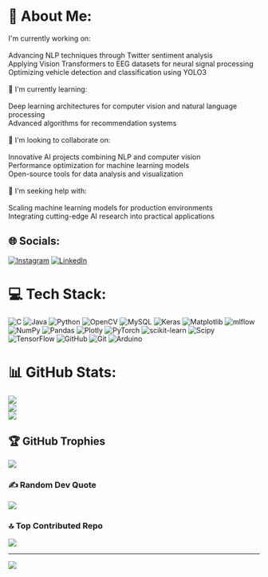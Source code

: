 # 💫 About Me:
I'm currently working on:<br><br>Advancing NLP techniques through Twitter sentiment analysis<br>Applying Vision Transformers to EEG datasets for neural signal processing<br>Optimizing vehicle detection and classification using YOLO3<br><br>🌱 I'm currently learning:<br><br>Deep learning architectures for computer vision and natural language processing<br>Advanced algorithms for recommendation systems<br><br>👯 I'm looking to collaborate on:<br><br>Innovative AI projects combining NLP and computer vision<br>Performance optimization for machine learning models<br>Open-source tools for data analysis and visualization<br><br>🤔 I'm seeking help with:<br><br>Scaling machine learning models for production environments<br>Integrating cutting-edge AI research into practical applications


## 🌐 Socials:
[![Instagram](https://img.shields.io/badge/Instagram-%23E4405F.svg?logo=Instagram&logoColor=white)](https://instagram.com/ajinkya21_) [![LinkedIn](https://img.shields.io/badge/LinkedIn-%230077B5.svg?logo=linkedin&logoColor=white)](https://www.linkedin.com/in/ajinkya-yawalkar-8b1490233/) 

# 💻 Tech Stack:
![C](https://img.shields.io/badge/c-%2300599C.svg?style=for-the-badge&logo=c&logoColor=white) ![Java](https://img.shields.io/badge/java-%23ED8B00.svg?style=for-the-badge&logo=openjdk&logoColor=white) ![Python](https://img.shields.io/badge/python-3670A0?style=for-the-badge&logo=python&logoColor=ffdd54) ![OpenCV](https://img.shields.io/badge/opencv-%23white.svg?style=for-the-badge&logo=opencv&logoColor=white) ![MySQL](https://img.shields.io/badge/mysql-4479A1.svg?style=for-the-badge&logo=mysql&logoColor=white) ![Keras](https://img.shields.io/badge/Keras-%23D00000.svg?style=for-the-badge&logo=Keras&logoColor=white) ![Matplotlib](https://img.shields.io/badge/Matplotlib-%23ffffff.svg?style=for-the-badge&logo=Matplotlib&logoColor=black) ![mlflow](https://img.shields.io/badge/mlflow-%23d9ead3.svg?style=for-the-badge&logo=numpy&logoColor=blue) ![NumPy](https://img.shields.io/badge/numpy-%23013243.svg?style=for-the-badge&logo=numpy&logoColor=white) ![Pandas](https://img.shields.io/badge/pandas-%23150458.svg?style=for-the-badge&logo=pandas&logoColor=white) ![Plotly](https://img.shields.io/badge/Plotly-%233F4F75.svg?style=for-the-badge&logo=plotly&logoColor=white) ![PyTorch](https://img.shields.io/badge/PyTorch-%23EE4C2C.svg?style=for-the-badge&logo=PyTorch&logoColor=white) ![scikit-learn](https://img.shields.io/badge/scikit--learn-%23F7931E.svg?style=for-the-badge&logo=scikit-learn&logoColor=white) ![Scipy](https://img.shields.io/badge/SciPy-%230C55A5.svg?style=for-the-badge&logo=scipy&logoColor=%white) ![TensorFlow](https://img.shields.io/badge/TensorFlow-%23FF6F00.svg?style=for-the-badge&logo=TensorFlow&logoColor=white) ![GitHub](https://img.shields.io/badge/github-%23121011.svg?style=for-the-badge&logo=github&logoColor=white) ![Git](https://img.shields.io/badge/git-%23F05033.svg?style=for-the-badge&logo=git&logoColor=white) ![Arduino](https://img.shields.io/badge/-Arduino-00979D?style=for-the-badge&logo=Arduino&logoColor=white)
# 📊 GitHub Stats:
![](https://github-readme-stats.vercel.app/api?username=AjinkyaGY21&theme=transparent&hide_border=false&include_all_commits=true&count_private=true)<br/>
![](https://github-readme-streak-stats.herokuapp.com/?user=AjinkyaGY21&theme=transparent&hide_border=false)<br/>
![](https://github-readme-stats.vercel.app/api/top-langs/?username=AjinkyaGY21&theme=transparent&hide_border=false&include_all_commits=true&count_private=true&layout=compact)

## 🏆 GitHub Trophies
![](https://github-profile-trophy.vercel.app/?username=AjinkyaGY21&theme=radical&no-frame=false&no-bg=false&margin-w=4)

### ✍️ Random Dev Quote
![](https://quotes-github-readme.vercel.app/api?type=vetical&theme=radical)

### 🔝 Top Contributed Repo
![](https://github-contributor-stats.vercel.app/api?username=AjinkyaGY21&limit=5&theme=dark&combine_all_yearly_contributions=true)

---
[![](https://visitcount.itsvg.in/api?id=AjinkyaGY21&icon=0&color=0)](https://visitcount.itsvg.in)

<!-- Proudly created with GPRM ( https://gprm.itsvg.in ) -->